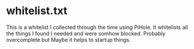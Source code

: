 # whitelist.txt

This is a whitelist I collected through the time using PiHole. It whitelists all the things I found I needed and were somhow blocked. Probably overcomplete but Maybe it helps to startup things.
